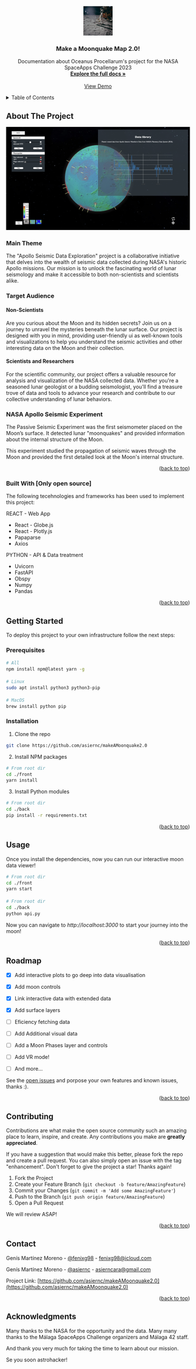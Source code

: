 <a name="readme-top"></a>

<!-- PROJECT LOGO -->
<br />
<div align="center">
  <img src="docs/logo.jpg" alt="Logo" width="80" height="80">

  <h3 align="center">Make a Moonquake Map 2.0!</h3>

  <p align="center">
    Documentation about Oceanus Procellarum's project for the NASA SpaceApps Challenge 2023
    <br />
    <a href="https://github.com/asiernc/makeAMoonquake2.0/tree/main/docs"><strong>Explore the full docs »</strong></a>
    <br />
    <br />
    <a href="https://github.com/asiernc/makeAMoonquake2.0">View Demo</a>
  </p>
</div>



<!-- TABLE OF CONTENTS -->
<details>
  <summary>Table of Contents</summary>
  <ol>
    <li><a href="#about-the-project">About The Project</a></li>
    <li><a href="#getting-started">Getting Started</a></li>
    <li><a href="#usage">Usage</a></li>
    <li><a href="#roadmap">Roadmap</a></li>
    <li><a href="#contributing">Contributing</a></li>
    <li><a href="#contact">Contact</a></li>
    <li><a href="#acknowledgments">Acknowledgments</a></li>
  </ol>
</details>



<!-- ABOUT THE PROJECT -->
## About The Project

[<img src="docs/capt.png" alt="Logo">](https://github.com/asiernc/makeAMoonquake2.0)

### Main Theme

The "Apollo Seismic Data Exploration" project is a collaborative initiative that delves into the wealth of seismic data collected during NASA's historic Apollo missions. Our mission is to unlock the fascinating world of lunar seismology and make it accessible to both non-scientists and scientists alike. 

### Target Audience

#### Non-Scientists

Are you curious about the Moon and its hidden secrets? Join us on a journey to unravel the mysteries beneath the lunar surface. Our project is designed with you in mind, providing user-friendly ui as well-known tools and visualizations to help you understand the seismic activities and other interesting data on the Moon and their collection.

#### Scientists and Researchers

For the scientific community, our project offers a valuable resource for analysis and visualization of the NASA collected data. Whether you're a seasoned lunar geologist or a budding seismologist, you'll find a treasure trove of data and tools to advance your research and contribute to our collective understanding of lunar behaviors.

### NASA Apollo Seismic Experiment

The Passive Seismic Experiment was the first seismometer placed on the Moon’s surface. It detected lunar "moonquakes" and provided information about the internal structure of the Moon.

This experiment studied the propagation of seismic waves through the Moon and provided the first detailed look at the Moon's internal structure.

<p align="right">(<a href="#readme-top">back to top</a>)</p>


### Built With [Only open source]

The following tecehnologies and frameworks has been used to implement this project:

REACT - Web App
* React - Globe.js
* React - Plotly.js
* Papaparse
* Axios

PYTHON - API & Data treatment
* Uvicorn
* FastAPI
* Obspy
* Numpy
* Pandas




<p align="right">(<a href="#readme-top">back to top</a>)</p>



<!-- GETTING STARTED -->
## Getting Started

To deploy this project to your own infrastructure follow the next steps:

### Prerequisites

```sh
# All
npm install npm@latest yarn -g

# Linux
sudo apt install python3 python3-pip

# MacOS
brew install python pip
```

### Installation

1. Clone the repo
```sh
git clone https://github.com/asiernc/makeAMoonquake2.0
```
2. Install NPM packages
```sh
# From root dir
cd ./front
yarn install
```
3. Install Python modules
```sh
# From root dir
cd ./back
pip install -r requirements.txt
```

<p align="right">(<a href="#readme-top">back to top</a>)</p>



<!-- USAGE EXAMPLES -->
## Usage

Once you install the dependencies, now you can run our interactive moon data viewer!

```sh
# From root dir
cd ./front
yarn start

# From root dir
cd ./back
python api.py
```

Now you can navigate to _http://localhost:3000_ to start your journey into the moon!

<p align="right">(<a href="#readme-top">back to top</a>)</p>

<!-- ROADMAP -->
## Roadmap

- [x] Add interactive plots to go deep into data visualisation
- [x] Add moon controls
- [x] Link interactive data with extended data
- [x] Add surface layers
- [ ] Eficiency fetching data
- [ ] Add Additional visual data
- [ ] Add a Moon Phases layer and controls
- [ ] Add VR mode!
- [ ] And more...


See the [open issues](https://github.com/othneildrew/Best-README-Template/issues) and porpose your own features and known issues, thanks :).
<p align="right">(<a href="#readme-top">back to top</a>)</p>



<!-- CONTRIBUTING -->
## Contributing

Contributions are what make the open source community such an amazing place to learn, inspire, and create. Any contributions you make are **greatly appreciated**.

If you have a suggestion that would make this better, please fork the repo and create a pull request. You can also simply open an issue with the tag "enhancement".
Don't forget to give the project a star! Thanks again!

1. Fork the Project
2. Create your Feature Branch (`git checkout -b feature/AmazingFeature`)
3. Commit your Changes (`git commit -m 'Add some AmazingFeature'`)
4. Push to the Branch (`git push origin feature/AmazingFeature`)
5. Open a Pull Request

We will review ASAP!
<p align="right">(<a href="#readme-top">back to top</a>)</p>


<!-- CONTACT -->
## Contact

Genís Martínez Moreno - [@fenixg98](https://github.com/fenixG98) - fenixg98@icloud.com

Genís Martínez Moreno - [@asiernc](https://github.com/asiernc) - asierncara@gmail.com


Project Link: [https://github.com/asiernc/makeAMoonquake2.0](https://github.com/asiernc/makeAMoonquake2.0)

<p align="right">(<a href="#readme-top">back to top</a>)</p>



<!-- ACKNOWLEDGMENTS -->
## Acknowledgments

Many thanks to the NASA for the opportunity and the data.
Many many thanks to the Málaga SpaceApps Challenge organizers and Málaga 42 staff.

And thank you very much for taking the time to learn about our mission.

Se you soon astrohacker!